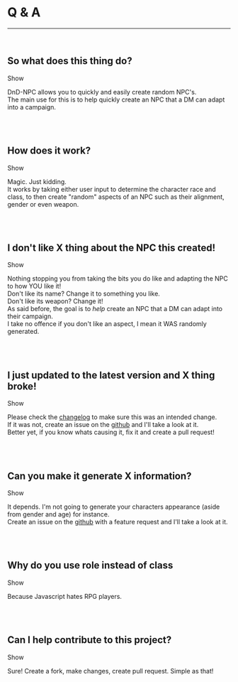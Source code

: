 <script>const page = "qa"</script>
<div class="center">
	<h1 class="title"><b>Q & A</b></h1>
	<hr><br>
	<div class="main">
		<h2 class="inline gray">So what does this thing do?</h2>
		<a id="1" onclick="showHide('1', '11')">Show</a>
		<div class="embed qa showHide" id="11">
			<p class="description">DnD-NPC allows you to quickly and easily create random NPC's.<br>
			The main use for this is to help quickly create an NPC that a DM can adapt into a campaign.</p></div>
		<br><br>
		<h2 class="inline gray">How does it work?</h2>
		<a id="2" onclick="showHide('2', '22')">Show</a>
		<div class="embed qa showHide" id ="22">
			<p class="description">Magic. Just kidding.<br/>
		It works by taking either user input to determine the character race and class, to then create "random" aspects of an NPC such as their alignment, gender or even weapon.</p></div>
		<br><br>
		<h2 class="inline gray">I don't like X thing about the NPC this created!</h2>
		<a id="3" onclick="showHide('3', '33')">Show</a>
		<div class="embed qa showHide" id="33">
			<p class="description">Nothing stopping you from taking the bits you do like and adapting the NPC to how YOU like it!<br>
		Don't like its name? Change it to something you like.<br>
		Don't like its weapon? Change it!<br>
		As said before, the goal is to <i>help</i> create an NPC that a DM can adapt into their campaign.<br>
		I take no offence if you don't like an aspect, I mean it WAS randomly generated.</p></div>
		<br><br>
		<h2 class="inline gray">I just updated to the latest version and X thing broke!</h2>
		<a id="4" onclick="showHide('4', '44')">Show</a>
		<div class="embed qa showHide" id="44">
			<p class="description">Please check the <a href="{{ site.baseurl }}/changelog">changelog</a> to make sure this was an intended change.<br>
		If it was not, create an issue on the <a href="https://github.com/Multarix/DnD-NPC/issues">github</a> and I'll take a look at it.<br>
		Better yet, if you know whats causing it, fix it and create a pull request!</p></div>
		<br><br>
		<h2 class="inline gray">Can you make it generate X information?</h2>
		<a id="5" onclick="showHide('5', '55')">Show</a>
		<div class="embed qa showHide" id="55">
			<p class="description">It depends. I'm not going to generate your characters appearance (aside from gender and age) for instance.<br>
		Create an issue on the <a href="https://github.com/Multarix/DnD-NPC/issues">github</a> with a feature request and I'll take a look at it.</p></div>
		<br><br>
		<h2 class="inline gray">Why do you use role instead of class</h2>
		<a id="6" onclick="showHide('6', '66')">Show</a>
		<div class="embed qa showHide" id="66">
			<p class="description">Because Javascript hates RPG players.</p></div>
		<br><br>
		<h2 class="inline gray">Can I help contribute to this project?</h2>
		<a id="7" onclick="showHide('7', '77')">Show</a>
		<div class="embed qa showHide" id="77">
			<p class="description">Sure! Create a fork, make changes, create pull request. Simple as that!</p></div>
		<br><br>
	</div>
</div>

